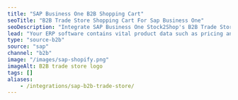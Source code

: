 ```yaml
---
title: "SAP Business One B2B Shopping Cart"
seoTitle: "B2B Trade Store Shopping Cart For Sap Business One"
seoDescription: "Integrate SAP Business One Stock2Shop's B2B Trade Store, and you'll be able to streamline your workflow, simplify the ordering process and save time - and money. Find out more about how a SAP Business One and Stock2Shop's B2B Trade Store Integration can help your business."
lead: "Your ERP software contains vital product data such as pricing and stock levels, as well as customer data such as payment terms and credit limit. Present this information to your wholesale customers with our B2B Trade Store, enabling them to browse your products and place orders directly into their account with just a few clicks. Here’s what you’ll be able to do."
type: "source-b2b"
source: "sap"
channel: "b2b"
image: "/images/sap-shopify.png"
imageAlt: B2B trade store logo
tags: []
aliases:
    - /integrations/sap-b2b-trade-store/
---
```

